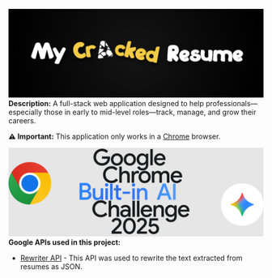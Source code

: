 ![logo](my-cracked-resume-logo.png)
**Description:** A full-stack web application designed to help professionals—especially those in early to mid-level roles—track, manage, and grow their careers.

**⚠️ Important:** This application only works in a [Chrome](https://www.google.com/chrome) browser.

![google_logo](google-hackathon-logo.png)
**Google APIs used in this project:**
- [Rewriter API](https://developer.chrome.com/docs/ai/rewriter-api) - This API was used to rewrite the text extracted from resumes as JSON.
